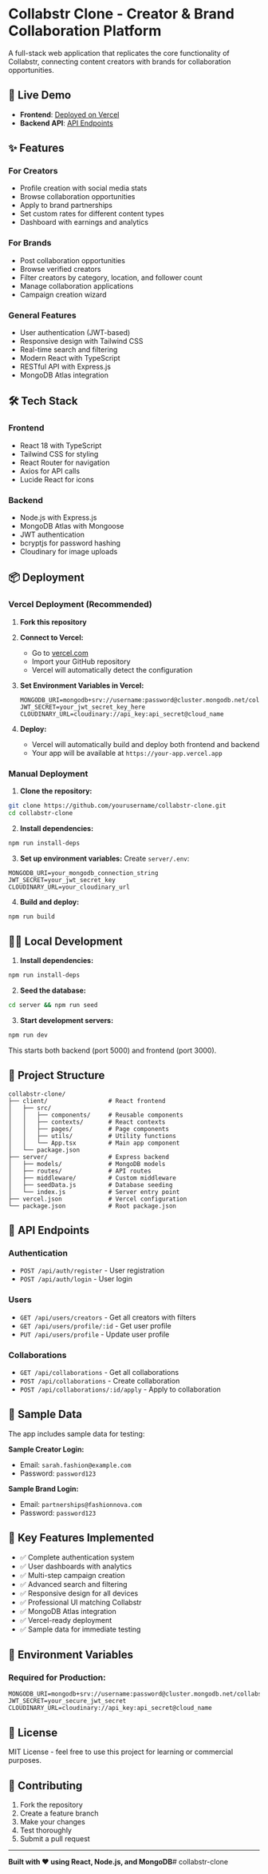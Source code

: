 # Collabstr Clone - Creator & Brand Collaboration Platform

A full-stack web application that replicates the core functionality of Collabstr, connecting content creators with brands for collaboration opportunities.

## 🚀 Live Demo

- **Frontend**: [Deployed on Vercel](https://your-app.vercel.app)
- **Backend API**: [API Endpoints](https://your-app.vercel.app/api)

## ✨ Features

### For Creators
- Profile creation with social media stats
- Browse collaboration opportunities
- Apply to brand partnerships
- Set custom rates for different content types
- Dashboard with earnings and analytics

### For Brands
- Post collaboration opportunities
- Browse verified creators
- Filter creators by category, location, and follower count
- Manage collaboration applications
- Campaign creation wizard

### General Features
- User authentication (JWT-based)
- Responsive design with Tailwind CSS
- Real-time search and filtering
- Modern React with TypeScript
- RESTful API with Express.js
- MongoDB Atlas integration

## 🛠 Tech Stack

### Frontend
- React 18 with TypeScript
- Tailwind CSS for styling
- React Router for navigation
- Axios for API calls
- Lucide React for icons

### Backend
- Node.js with Express.js
- MongoDB Atlas with Mongoose
- JWT authentication
- bcryptjs for password hashing
- Cloudinary for image uploads

## 📦 Deployment

### Vercel Deployment (Recommended)

1. **Fork this repository**

2. **Connect to Vercel:**
   - Go to [vercel.com](https://vercel.com)
   - Import your GitHub repository
   - Vercel will automatically detect the configuration

3. **Set Environment Variables in Vercel:**
   ```
   MONGODB_URI=mongodb+srv://username:password@cluster.mongodb.net/collabstr
   JWT_SECRET=your_jwt_secret_key_here
   CLOUDINARY_URL=cloudinary://api_key:api_secret@cloud_name
   ```

4. **Deploy:**
   - Vercel will automatically build and deploy both frontend and backend
   - Your app will be available at `https://your-app.vercel.app`

### Manual Deployment

1. **Clone the repository:**
```bash
git clone https://github.com/yourusername/collabstr-clone.git
cd collabstr-clone
```

2. **Install dependencies:**
```bash
npm run install-deps
```

3. **Set up environment variables:**
Create `server/.env`:
```env
MONGODB_URI=your_mongodb_connection_string
JWT_SECRET=your_jwt_secret_key
CLOUDINARY_URL=your_cloudinary_url
```

4. **Build and deploy:**
```bash
npm run build
```

## 🏃‍♂️ Local Development

1. **Install dependencies:**
```bash
npm run install-deps
```

2. **Seed the database:**
```bash
cd server && npm run seed
```

3. **Start development servers:**
```bash
npm run dev
```

This starts both backend (port 5000) and frontend (port 3000).

## 📁 Project Structure

```
collabstr-clone/
├── client/                 # React frontend
│   ├── src/
│   │   ├── components/     # Reusable components
│   │   ├── contexts/       # React contexts
│   │   ├── pages/          # Page components
│   │   ├── utils/          # Utility functions
│   │   └── App.tsx         # Main app component
│   └── package.json
├── server/                 # Express backend
│   ├── models/             # MongoDB models
│   ├── routes/             # API routes
│   ├── middleware/         # Custom middleware
│   ├── seedData.js         # Database seeding
│   └── index.js            # Server entry point
├── vercel.json             # Vercel configuration
└── package.json            # Root package.json
```

## 🔗 API Endpoints

### Authentication
- `POST /api/auth/register` - User registration
- `POST /api/auth/login` - User login

### Users
- `GET /api/users/creators` - Get all creators with filters
- `GET /api/users/profile/:id` - Get user profile
- `PUT /api/users/profile` - Update user profile

### Collaborations
- `GET /api/collaborations` - Get all collaborations
- `POST /api/collaborations` - Create collaboration
- `POST /api/collaborations/:id/apply` - Apply to collaboration

## 🧪 Sample Data

The app includes sample data for testing:

**Sample Creator Login:**
- Email: `sarah.fashion@example.com`
- Password: `password123`

**Sample Brand Login:**
- Email: `partnerships@fashionnova.com`
- Password: `password123`

## 🌟 Key Features Implemented

- ✅ Complete authentication system
- ✅ User dashboards with analytics
- ✅ Multi-step campaign creation
- ✅ Advanced search and filtering
- ✅ Responsive design for all devices
- ✅ Professional UI matching Collabstr
- ✅ MongoDB Atlas integration
- ✅ Vercel-ready deployment
- ✅ Sample data for immediate testing

## 🚀 Environment Variables

### Required for Production:
```env
MONGODB_URI=mongodb+srv://username:password@cluster.mongodb.net/collabstr
JWT_SECRET=your_secure_jwt_secret
CLOUDINARY_URL=cloudinary://api_key:api_secret@cloud_name
```

## 📝 License

MIT License - feel free to use this project for learning or commercial purposes.

## 🤝 Contributing

1. Fork the repository
2. Create a feature branch
3. Make your changes
4. Test thoroughly
5. Submit a pull request

---

**Built with ❤️ using React, Node.js, and MongoDB**# collabstr-clone
